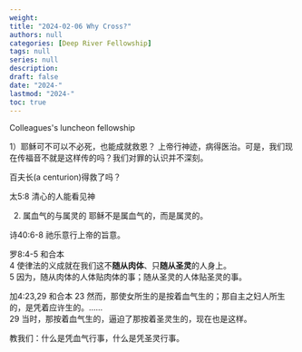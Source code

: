 ```yaml
---
weight: 
title: "2024-02-06 Why Cross?"
authors: null
categories: [Deep River Fellowship]
tags: null
series: null
description: 
draft: false
date: "2024-"
lastmod: "2024-"
toc: true
---
```


Colleagues's luncheon fellowship
<!--more-->

1）耶稣可不可以不必死，也能成就救恩？
上帝行神迹，病得医治。可是，我们现在传福音不就是这样传的吗？我们对罪的认识并不深刻。

百夫长(a centurion)得救了吗？

太5:8 清心的人能看见神


2) 属血气的与属灵的
耶稣不是属血气的，而是属灵的。

诗40:6-8 祂乐意行上帝的旨意。

罗8:4-5 和合本  
4 使律法的义成就在我们这不<b>随从肉体</b>、只<b>随从圣灵</b>的人身上。  
5 因为，随从肉体的人体贴肉体的事；随从圣灵的人体贴圣灵的事。  

加4:23,29 和合本 
23 然而，那使女所生的是按着血气生的；那自主之妇人所生的，是凭着应许生的。……  
29 当时，那按着血气生的，逼迫了那按着圣灵生的，现在也是这样。

教我们：什么是凭血气行事，什么是凭圣灵行事。

